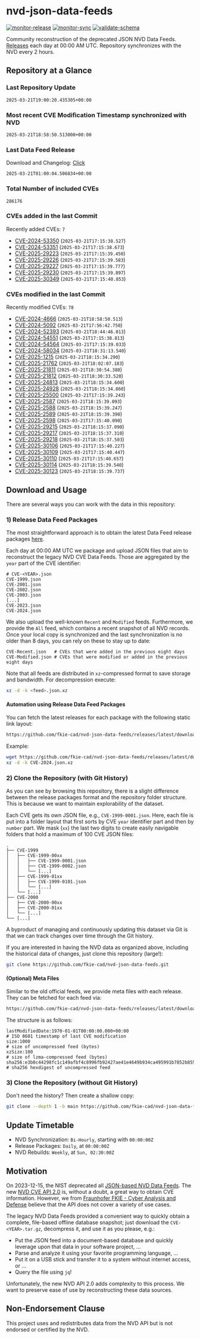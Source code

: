 # nvd-json-data-feeds

[![monitor-release](https://github.com/fkie-cad/nvd-json-data-feeds/actions/workflows/monitor_release.yml/badge.svg)](https://github.com/fkie-cad/nvd-json-data-feeds/actions/workflows/monitor_release.yml)
[![monitor-sync](https://github.com/fkie-cad/nvd-json-data-feeds/actions/workflows/monitor_sync.yml/badge.svg)](https://github.com/fkie-cad/nvd-json-data-feeds/actions/workflows/monitor_sync.yml)
[![validate-schema](https://github.com/fkie-cad/nvd-json-data-feeds/actions/workflows/validate_schema.yml/badge.svg)](https://github.com/fkie-cad/nvd-json-data-feeds/actions/workflows/validate_schema.yml)

Community reconstruction of the deprecated JSON NVD Data Feeds.
[Releases](https://github.com/fkie-cad/nvd-json-data-feeds/releases/latest) each day at 00:00 AM UTC.
Repository synchronizes with the NVD every 2 hours.

## Repository at a Glance

### Last Repository Update

```plain
2025-03-21T19:00:20.435305+00:00
```

### Most recent CVE Modification Timestamp synchronized with NVD

```plain
2025-03-21T18:58:50.513000+00:00
```

### Last Data Feed Release

Download and Changelog: [Click](https://github.com/fkie-cad/nvd-json-data-feeds/releases/latest)

```plain
2025-03-21T01:00:04.506834+00:00
```

### Total Number of included CVEs

```plain
286176
```

### CVEs added in the last Commit

Recently added CVEs: `7`

- [CVE-2024-53350](CVE-2024/CVE-2024-533xx/CVE-2024-53350.json) (`2025-03-21T17:15:38.527`)
- [CVE-2024-53351](CVE-2024/CVE-2024-533xx/CVE-2024-53351.json) (`2025-03-21T17:15:38.673`)
- [CVE-2025-29223](CVE-2025/CVE-2025-292xx/CVE-2025-29223.json) (`2025-03-21T17:15:39.450`)
- [CVE-2025-29226](CVE-2025/CVE-2025-292xx/CVE-2025-29226.json) (`2025-03-21T17:15:39.583`)
- [CVE-2025-29227](CVE-2025/CVE-2025-292xx/CVE-2025-29227.json) (`2025-03-21T17:15:39.777`)
- [CVE-2025-29230](CVE-2025/CVE-2025-292xx/CVE-2025-29230.json) (`2025-03-21T17:15:39.897`)
- [CVE-2025-30349](CVE-2025/CVE-2025-303xx/CVE-2025-30349.json) (`2025-03-21T17:15:40.853`)


### CVEs modified in the last Commit

Recently modified CVEs: `78`

- [CVE-2024-4666](CVE-2024/CVE-2024-46xx/CVE-2024-4666.json) (`2025-03-21T18:58:50.513`)
- [CVE-2024-5092](CVE-2024/CVE-2024-50xx/CVE-2024-5092.json) (`2025-03-21T17:56:42.750`)
- [CVE-2024-52393](CVE-2024/CVE-2024-523xx/CVE-2024-52393.json) (`2025-03-21T18:44:46.013`)
- [CVE-2024-54551](CVE-2024/CVE-2024-545xx/CVE-2024-54551.json) (`2025-03-21T17:15:38.813`)
- [CVE-2024-54564](CVE-2024/CVE-2024-545xx/CVE-2024-54564.json) (`2025-03-21T17:15:39.033`)
- [CVE-2024-58034](CVE-2024/CVE-2024-580xx/CVE-2024-58034.json) (`2025-03-21T18:31:13.540`)
- [CVE-2025-1215](CVE-2025/CVE-2025-12xx/CVE-2025-1215.json) (`2025-03-21T18:15:34.290`)
- [CVE-2025-21762](CVE-2025/CVE-2025-217xx/CVE-2025-21762.json) (`2025-03-21T18:02:07.183`)
- [CVE-2025-21811](CVE-2025/CVE-2025-218xx/CVE-2025-21811.json) (`2025-03-21T18:30:54.380`)
- [CVE-2025-21812](CVE-2025/CVE-2025-218xx/CVE-2025-21812.json) (`2025-03-21T18:30:33.520`)
- [CVE-2025-24813](CVE-2025/CVE-2025-248xx/CVE-2025-24813.json) (`2025-03-21T18:15:34.600`)
- [CVE-2025-24928](CVE-2025/CVE-2025-249xx/CVE-2025-24928.json) (`2025-03-21T18:15:34.860`)
- [CVE-2025-25500](CVE-2025/CVE-2025-255xx/CVE-2025-25500.json) (`2025-03-21T17:15:39.243`)
- [CVE-2025-2587](CVE-2025/CVE-2025-25xx/CVE-2025-2587.json) (`2025-03-21T18:15:39.093`)
- [CVE-2025-2588](CVE-2025/CVE-2025-25xx/CVE-2025-2588.json) (`2025-03-21T18:15:39.247`)
- [CVE-2025-2589](CVE-2025/CVE-2025-25xx/CVE-2025-2589.json) (`2025-03-21T18:15:39.390`)
- [CVE-2025-2598](CVE-2025/CVE-2025-25xx/CVE-2025-2598.json) (`2025-03-21T17:15:40.090`)
- [CVE-2025-29215](CVE-2025/CVE-2025-292xx/CVE-2025-29215.json) (`2025-03-21T18:15:37.090`)
- [CVE-2025-29217](CVE-2025/CVE-2025-292xx/CVE-2025-29217.json) (`2025-03-21T18:15:37.310`)
- [CVE-2025-29218](CVE-2025/CVE-2025-292xx/CVE-2025-29218.json) (`2025-03-21T18:15:37.503`)
- [CVE-2025-30106](CVE-2025/CVE-2025-301xx/CVE-2025-30106.json) (`2025-03-21T17:15:40.227`)
- [CVE-2025-30109](CVE-2025/CVE-2025-301xx/CVE-2025-30109.json) (`2025-03-21T17:15:40.447`)
- [CVE-2025-30110](CVE-2025/CVE-2025-301xx/CVE-2025-30110.json) (`2025-03-21T17:15:40.657`)
- [CVE-2025-30114](CVE-2025/CVE-2025-301xx/CVE-2025-30114.json) (`2025-03-21T18:15:39.540`)
- [CVE-2025-30123](CVE-2025/CVE-2025-301xx/CVE-2025-30123.json) (`2025-03-21T18:15:39.737`)


## Download and Usage

There are several ways you can work with the data in this repository:

### 1) Release Data Feed Packages

The most straightforward approach is to obtain the latest Data Feed release packages [here](https://github.com/fkie-cad/nvd-json-data-feeds/releases/latest).

Each day at 00:00 AM UTC we package and upload JSON files that aim to reconstruct the legacy NVD CVE Data Feeds.
Those are aggregated by the `year` part of the CVE identifier:

```
# CVE-<YEAR>.json
CVE-1999.json
CVE-2001.json
CVE-2002.json
CVE-2003.json
[...]
CVE-2023.json
CVE-2024.json
```

We also upload the well-known `Recent` and `Modified` feeds.
Furthermore, we provide the `All` feed, which contains a recent snapshot of all NVD records.
Once your local copy is synchronized and the last synchronization is no older than 8 days, you can rely on these to stay up to date:

```plain
CVE-Recent.json   # CVEs that were added in the previous eight days
CVE-Modified.json # CVEs that were modified or added in the previous eight days
```

Note that all feeds are distributed in `xz`-compressed format to save storage and bandwidth.
For decompression execute:

```sh
xz -d -k <feed>.json.xz
```

#### Automation using Release Data Feed Packages

You can fetch the latest releases for each package with the following static link layout:

```sh
https://github.com/fkie-cad/nvd-json-data-feeds/releases/latest/download/CVE-<YEAR>.json.xz
```

Example:

```sh
wget https://github.com/fkie-cad/nvd-json-data-feeds/releases/latest/download/CVE-2024.json.xz
xz -d -k CVE-2024.json.xz
```

### 2) Clone the Repository (with Git History)

As you can see by browsing this repository, there is a slight difference between the release packages format and the repository folder structure.
This is because we want to maintain explorability of the dataset.

Each CVE gets its own JSON file, e.g., `CVE-1999-0001.json`.
Here, each file is put into a folder layout that first sorts by CVE `year` identifier part and then by `number` part.
We mask (`xx`) the last two digits to create easily navigable folders that hold a maximum of 100 CVE JSON files:

```plain
.
├── CVE-1999
│   ├── CVE-1999-00xx
│   │   ├── CVE-1999-0001.json
│   │   ├── CVE-1999-0002.json
│   │   └── [...]
│   ├── CVE-1999-01xx
│   │   ├── CVE-1999-0101.json
│   │   └── [...]
│   └── [...]
├── CVE-2000
│   ├── CVE-2000-00xx
│   ├── CVE-2000-01xx
│   └── [...]
└── [...]
```

A byproduct of managing and continuously updating this dataset via Git is that we can track changes over time through the Git history.

If you are interested in having the NVD data as organized above, including the historical data of changes, just clone this repository (large!):

```sh
git clone https://github.com/fkie-cad/nvd-json-data-feeds.git
```

#### (Optional) Meta Files

Similar to the old official feeds, we provide meta files with each release. They can be fetched for each feed via:

```sh
https://github.com/fkie-cad/nvd-json-data-feeds/releases/latest/download/CVE-<YEAR>.meta
```

The structure is as follows:

```plain
lastModifiedDate:1970-01-01T00:00:00.000+00:00                          # ISO 8601 timestamp of last CVE modification
size:1000                                                               # size of uncompressed feed (bytes)
xzSize:100                                                              # size of lzma-compressed feed (bytes)
sha256:e3b0c44298fc1c149afbf4c8996fb92427ae41e4649b934ca495991b7852b855 # sha256 hexdigest of uncompressed feed
```

### 3) Clone the Repository (without Git History)

Don't need the history? Then create a shallow copy:

```sh
git clone --depth 1 -b main https://github.com/fkie-cad/nvd-json-data-feeds.git
```


## Update Timetable

* NVD Synchronization: `Bi-Hourly`, starting with `00:00:00Z`
* Release Packages: `Daily`, at `00:00:00Z`
* NVD Rebuilds: `Weekly`, at `Sun, 02:30:00Z`


## Motivation

On 2023-12-15, the NIST deprecated all [JSON-based NVD Data Feeds](https://nvd.nist.gov/vuln/data-feeds#divRetirementBanner-1).
The new [NVD CVE API 2.0](https://nvd.nist.gov/developers/vulnerabilities) is, without a doubt, a great way to obtain CVE information.
However, we from [Fraunhofer FKIE - Cyber Analysis and Defense](https://www.fkie.fraunhofer.de/en/departments/cad.html) believe that the API does not cover a variety of use cases.

The legacy NVD Data Feeds provided a convenient way to quickly obtain a complete, file-based offline database snapshot; just download the `CVE-<YEAR>.tar.gz`, decompress it, and use it as you please, e.g.:

- Put the JSON feed into a document-based database and quickly leverage upon that data in your software project, ...
- Parse and analyze it using your favorite programming language, ...
- Put it on a USB stick and transfer it to a system without internet access, or ...
- Query the file using `jq`!

Unfortunately, the new NVD API 2.0 adds complexity to this process.
We want to preserve ease of use by reconstructing these data sources.

## Non-Endorsement Clause

This project uses and redistributes data from the NVD API but is not endorsed or certified by the NVD.